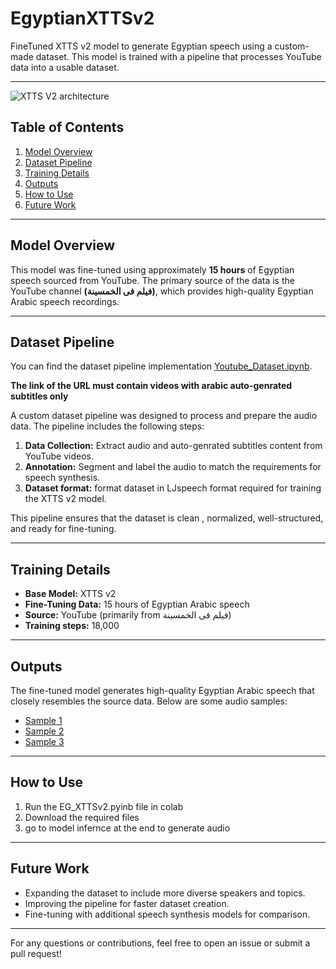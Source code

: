 # EgyptianXTTSv2

FineTuned XTTS v2 model to generate Egyptian speech using a custom-made dataset. This model is trained with a pipeline that processes YouTube data into a usable dataset.


---
![XTTS V2 architecture](https://github.com/user-attachments/assets/ed684820-38e6-41d9-9925-e9a286baaf41)
## Table of Contents

1. [Model Overview](#model-overview)
2. [Dataset Pipeline](#dataset-pipeline)
3. [Training Details](#training-details)
4. [Outputs](#outputs)
5. [How to Use](#how-to-use)
6. [Future Work](#future-work)

---

## Model Overview

This model was fine-tuned using approximately **15 hours** of Egyptian speech sourced from YouTube. The primary source of the data is the YouTube channel **(فيلم فى الخمسينة)**, which provides high-quality Egyptian Arabic speech recordings.

---

## Dataset Pipeline
You can find the dataset pipeline implementation [Youtube_Dataset.ipynb](https://github.com/Mahmoudkandiel/EgyptianXTTSv2/blob/main/Youtube_Dataset.ipynb).

**The link of the URL must contain videos with arabic auto-genrated subtitles only**

A custom dataset pipeline was designed to process and prepare the audio data. The pipeline includes the following steps:

1. **Data Collection:** Extract audio and auto-genrated subtitles content from YouTube videos.
2. **Annotation:** Segment and label the audio to match the requirements for speech synthesis.
3. **Dataset format:** format dataset in LJspeech format required for training the XTTS v2 model.

This pipeline ensures that the dataset is clean , normalized, well-structured, and ready for fine-tuning.

---

## Training Details

- **Base Model:** XTTS v2
- **Fine-Tuning Data:** 15 hours of Egyptian Arabic speech
- **Source:** YouTube (primarily from فيلم فى الخمسينة)
- **Training steps:** 18,000

---

## Outputs

The fine-tuned model generates high-quality Egyptian Arabic speech that closely resembles the source data. Below are some audio samples:

- [Sample 1](https://github.com/user-attachments/assets/82a110cc-7718-4f69-a753-be53de74ae7c)
- [Sample 2](https://github.com/user-attachments/assets/f77a66d0-cb02-4644-9e30-33b79ac92879)
- [Sample 3](https://github.com/user-attachments/assets/9d0326ec-0f85-4367-b2c5-1097292c3baf)

---

## How to Use

1. Run the EG_XTTSv2.pyinb file in colab 
2. Download the required files  
3. go to model infernce at the end to generate audio
---

## Future Work

- Expanding the dataset to include more diverse speakers and topics.
- Improving the pipeline for faster dataset creation.
- Fine-tuning with additional speech synthesis models for comparison.

---

For any questions or contributions, feel free to open an issue or submit a pull request!

